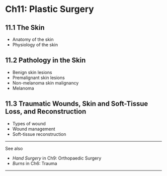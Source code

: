# Ch11: Plastic Surgery

## 11.1 The Skin
- Anatomy of the skin
- Physiology of the skin

## 11.2 Pathology in the Skin
- Benign skin lesions
- Premalignant skin lesions
- Non-melanoma skin malignancy
- Melanoma

## 11.3 Traumatic Wounds, Skin and Soft-Tissue Loss, and Reconstruction
- Types of wound
- Wound management
- Soft-tissue reconstruction

------ 

See also
- _Hand Surgery_ in Ch9: Orthopaedic Surgery
- _Burns_ in Ch6: Trauma

------
